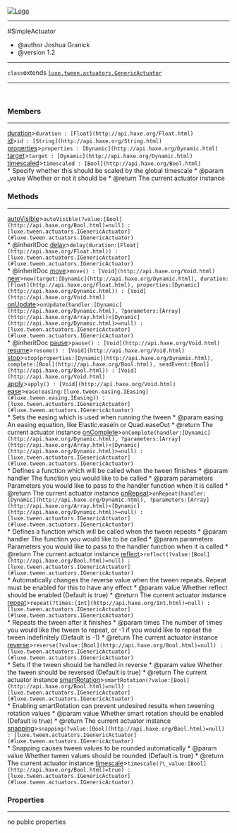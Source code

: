 
[![Logo](../../../../images/logo.png)](../../../../api/index.html)

---



#SimpleActuator

* @author Joshua Granick
 * @version 1.2

---

`class`extends <code><span>[luxe.tween.actuators.GenericActuator]()</span></code>
<span class="meta">

</span>


---

&nbsp;
&nbsp;

<h3>Members</h3> <hr/><span class="member apipage">
            <a name="duration"><a class="lift" href="#duration">duration</a></a><a title="inherited from luxe.tween.actuators.GenericActuator" class="tooltip inherited">&gt;</a><code class="signature apipage">duration : [Float](http://api.haxe.org/Float.html)</code><br/></span>
        <span class="small_desc_flat"></span><span class="member apipage">
            <a name="id"><a class="lift" href="#id">id</a></a><a title="inherited from luxe.tween.actuators.GenericActuator" class="tooltip inherited">&gt;</a><code class="signature apipage">id : [String](http://api.haxe.org/String.html)</code><br/></span>
        <span class="small_desc_flat"></span><span class="member apipage">
            <a name="properties"><a class="lift" href="#properties">properties</a></a><a title="inherited from luxe.tween.actuators.GenericActuator" class="tooltip inherited">&gt;</a><code class="signature apipage">properties : [Dynamic](http://api.haxe.org/Dynamic.html)</code><br/></span>
        <span class="small_desc_flat"></span><span class="member apipage">
            <a name="target"><a class="lift" href="#target">target</a></a><a title="inherited from luxe.tween.actuators.GenericActuator" class="tooltip inherited">&gt;</a><code class="signature apipage">target : [Dynamic](http://api.haxe.org/Dynamic.html)</code><br/></span>
        <span class="small_desc_flat"></span><span class="member apipage">
            <a name="timescaled"><a class="lift" href="#timescaled">timescaled</a></a><a title="inherited from luxe.tween.actuators.GenericActuator" class="tooltip inherited">&gt;</a><code class="signature apipage">timescaled : [Bool](http://api.haxe.org/Bool.html)</code><br/></span>
        <span class="small_desc_flat">* Specify whether this should be scaled by the global timescale
     * @param   _value      Whether or not it should be
     * @return      The current actuator instance</span>

<h3>Methods</h3> <hr/><span class="method apipage">
            <a name="autoVisible"><a class="lift" href="#autoVisible">autoVisible</a></a><a title="inherited from luxe.tween.actuators.GenericActuator" class="tooltip inherited">&gt;</a><code class="signature apipage">autoVisible(?value:<span>[Bool](http://api.haxe.org/Bool.html)=null</span>) : [luxe.tween.actuators.IGenericActuator](#luxe.tween.actuators.IGenericActuator)</code><br/><span class="small_desc_flat">* @inheritDoc</span>
        </span>
    <span class="method apipage">
            <a name="delay"><a class="lift" href="#delay">delay</a></a><a title="inherited from luxe.tween.actuators.GenericActuator" class="tooltip inherited">&gt;</a><code class="signature apipage">delay(duration:<span>[Float](http://api.haxe.org/Float.html)</span>) : [luxe.tween.actuators.IGenericActuator](#luxe.tween.actuators.IGenericActuator)</code><br/><span class="small_desc_flat">* @inheritDoc</span>
        </span>
    <span class="method apipage">
            <a name="move"><a class="lift" href="#move">move</a></a><a title="inherited from luxe.tween.actuators.GenericActuator" class="tooltip inherited">&gt;</a><code class="signature apipage">move() : [Void](http://api.haxe.org/Void.html)</code><br/><span class="small_desc_flat"></span>
        </span>
    <span class="method apipage">
            <a name="new"><a class="lift" href="#new">new</a></a><a title="inherited from luxe.tween.actuators.GenericActuator" class="tooltip inherited">&gt;</a><code class="signature apipage">new(target:<span>[Dynamic](http://api.haxe.org/Dynamic.html)</span>, duration:<span>[Float](http://api.haxe.org/Float.html)</span>, properties:<span>[Dynamic](http://api.haxe.org/Dynamic.html)</span>) : [Void](http://api.haxe.org/Void.html)</code><br/><span class="small_desc_flat"></span>
        </span>
    <span class="method apipage">
            <a name="onUpdate"><a class="lift" href="#onUpdate">onUpdate</a></a><a title="inherited from luxe.tween.actuators.GenericActuator" class="tooltip inherited">&gt;</a><code class="signature apipage">onUpdate(handler:<span>[Dynamic](http://api.haxe.org/Dynamic.html)</span>, ?parameters:<span>[Array](http://api.haxe.org/Array.html)&lt;[Dynamic](http://api.haxe.org/Dynamic.html)&gt;=null</span>) : [luxe.tween.actuators.IGenericActuator](#luxe.tween.actuators.IGenericActuator)</code><br/><span class="small_desc_flat">* @inheritDoc</span>
        </span>
    <span class="method apipage">
            <a name="pause"><a class="lift" href="#pause">pause</a></a><a title="inherited from luxe.tween.actuators.GenericActuator" class="tooltip inherited">&gt;</a><code class="signature apipage">pause() : [Void](http://api.haxe.org/Void.html)</code><br/><span class="small_desc_flat"></span>
        </span>
    <span class="method apipage">
            <a name="resume"><a class="lift" href="#resume">resume</a></a><a title="inherited from luxe.tween.actuators.GenericActuator" class="tooltip inherited">&gt;</a><code class="signature apipage">resume() : [Void](http://api.haxe.org/Void.html)</code><br/><span class="small_desc_flat"></span>
        </span>
    <span class="method apipage">
            <a name="stop"><a class="lift" href="#stop">stop</a></a><a title="inherited from luxe.tween.actuators.GenericActuator" class="tooltip inherited">&gt;</a><code class="signature apipage">stop(properties:<span>[Dynamic](http://api.haxe.org/Dynamic.html)</span>, complete:<span>[Bool](http://api.haxe.org/Bool.html)</span>, sendEvent:<span>[Bool](http://api.haxe.org/Bool.html)</span>) : [Void](http://api.haxe.org/Void.html)</code><br/><span class="small_desc_flat"></span>
        </span>
    <span class="method apipage">
            <a name="apply"><a class="lift" href="#apply">apply</a></a><a title="inherited from luxe.tween.actuators.GenericActuator" class="tooltip inherited">&gt;</a><code class="signature apipage">apply() : [Void](http://api.haxe.org/Void.html)</code><br/><span class="small_desc_flat"></span>
        </span>
    <span class="method apipage">
            <a name="ease"><a class="lift" href="#ease">ease</a></a><a title="inherited from luxe.tween.actuators.GenericActuator" class="tooltip inherited">&gt;</a><code class="signature apipage">ease(easing:<span>[luxe.tween.easing.IEasing](#luxe.tween.easing.IEasing)</span>) : [luxe.tween.actuators.IGenericActuator](#luxe.tween.actuators.IGenericActuator)</code><br/><span class="small_desc_flat">* Sets the easing which is used when running the tween
	 * @param	easing		An easing equation, like Elastic.easeIn or Quad.easeOut
	 * @return		The current actuator instance</span>
        </span>
    <span class="method apipage">
            <a name="onComplete"><a class="lift" href="#onComplete">onComplete</a></a><a title="inherited from luxe.tween.actuators.GenericActuator" class="tooltip inherited">&gt;</a><code class="signature apipage">onComplete(handler:<span>[Dynamic](http://api.haxe.org/Dynamic.html)</span>, ?parameters:<span>[Array](http://api.haxe.org/Array.html)&lt;[Dynamic](http://api.haxe.org/Dynamic.html)&gt;=null</span>) : [luxe.tween.actuators.IGenericActuator](#luxe.tween.actuators.IGenericActuator)</code><br/><span class="small_desc_flat">* Defines a function which will be called when the tween finishes
	 * @param	handler		The function you would like to be called
	 * @param	parameters		Parameters you would like to pass to the handler function when it is called
	 * @return		The current actuator instance</span>
        </span>
    <span class="method apipage">
            <a name="onRepeat"><a class="lift" href="#onRepeat">onRepeat</a></a><a title="inherited from luxe.tween.actuators.GenericActuator" class="tooltip inherited">&gt;</a><code class="signature apipage">onRepeat(handler:<span>[Dynamic](http://api.haxe.org/Dynamic.html)</span>, ?parameters:<span>[Array](http://api.haxe.org/Array.html)&lt;[Dynamic](http://api.haxe.org/Dynamic.html)&gt;=null</span>) : [luxe.tween.actuators.IGenericActuator](#luxe.tween.actuators.IGenericActuator)</code><br/><span class="small_desc_flat">* Defines a function which will be called when the tween repeats
	 * @param	handler		The function you would like to be called
	 * @param	parameters		Parameters you would like to pass to the handler function when it is called
	 * @return		The current actuator instance</span>
        </span>
    <span class="method apipage">
            <a name="reflect"><a class="lift" href="#reflect">reflect</a></a><a title="inherited from luxe.tween.actuators.GenericActuator" class="tooltip inherited">&gt;</a><code class="signature apipage">reflect(?value:<span>[Bool](http://api.haxe.org/Bool.html)=null</span>) : [luxe.tween.actuators.IGenericActuator](#luxe.tween.actuators.IGenericActuator)</code><br/><span class="small_desc_flat">* Automatically changes the reverse value when the tween repeats. Repeat must be enabled for this to have any effect
	 * @param	value		Whether reflect should be enabled (Default is true)
	 * @return		The current actuator instance</span>
        </span>
    <span class="method apipage">
            <a name="repeat"><a class="lift" href="#repeat">repeat</a></a><a title="inherited from luxe.tween.actuators.GenericActuator" class="tooltip inherited">&gt;</a><code class="signature apipage">repeat(?times:<span>[Int](http://api.haxe.org/Int.html)=null</span>) : [luxe.tween.actuators.IGenericActuator](#luxe.tween.actuators.IGenericActuator)</code><br/><span class="small_desc_flat">* Repeats the tween after it finishes
	 * @param	times		The number of times you would like the tween to repeat, or -1 if you would like to repeat the tween indefinitely (Default is -1)
	 * @return		The current actuator instance</span>
        </span>
    <span class="method apipage">
            <a name="reverse"><a class="lift" href="#reverse">reverse</a></a><a title="inherited from luxe.tween.actuators.GenericActuator" class="tooltip inherited">&gt;</a><code class="signature apipage">reverse(?value:<span>[Bool](http://api.haxe.org/Bool.html)=null</span>) : [luxe.tween.actuators.IGenericActuator](#luxe.tween.actuators.IGenericActuator)</code><br/><span class="small_desc_flat">* Sets if the tween should be handled in reverse
	 * @param	value		Whether the tween should be reversed (Default is true)
	 * @return		The current actuator instance</span>
        </span>
    <span class="method apipage">
            <a name="smartRotation"><a class="lift" href="#smartRotation">smartRotation</a></a><a title="inherited from luxe.tween.actuators.GenericActuator" class="tooltip inherited">&gt;</a><code class="signature apipage">smartRotation(?value:<span>[Bool](http://api.haxe.org/Bool.html)=null</span>) : [luxe.tween.actuators.IGenericActuator](#luxe.tween.actuators.IGenericActuator)</code><br/><span class="small_desc_flat">* Enabling smartRotation can prevent undesired results when tweening rotation values
	 * @param	value		Whether smart rotation should be enabled (Default is true)
	 * @return		The current actuator instance</span>
        </span>
    <span class="method apipage">
            <a name="snapping"><a class="lift" href="#snapping">snapping</a></a><a title="inherited from luxe.tween.actuators.GenericActuator" class="tooltip inherited">&gt;</a><code class="signature apipage">snapping(?value:<span>[Bool](http://api.haxe.org/Bool.html)=null</span>) : [luxe.tween.actuators.IGenericActuator](#luxe.tween.actuators.IGenericActuator)</code><br/><span class="small_desc_flat">* Snapping causes tween values to be rounded automatically
	 * @param	value		Whether tween values should be rounded (Default is true)
	 * @return		The current actuator instance</span>
        </span>
    <span class="method apipage">
            <a name="timescale"><a class="lift" href="#timescale">timescale</a></a><a title="inherited from luxe.tween.actuators.GenericActuator" class="tooltip inherited">&gt;</a><code class="signature apipage">timescale(?\_value:<span>[Bool](http://api.haxe.org/Bool.html)=true</span>) : [luxe.tween.actuators.IGenericActuator](#luxe.tween.actuators.IGenericActuator)</code><br/><span class="small_desc_flat"></span>
        </span>
    

<h3>Properties</h3> <hr/>no public properties

&nbsp;
&nbsp;
&nbsp;